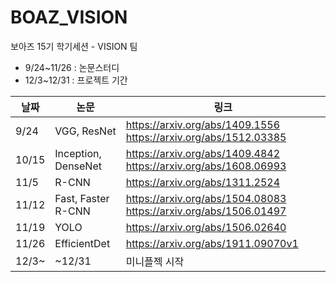 # BOAZ_VISION
보아즈 15기 학기세션 - VISION 팀

- 9/24~11/26 : 논문스터디
- 12/3~12/31 : 프로젝트 기간

|날짜|논문|링크|
|---|---|---|
|9/24|VGG, ResNet|https://arxiv.org/abs/1409.1556 https://arxiv.org/abs/1512.03385|
|10/15|Inception, DenseNet| https://arxiv.org/abs/1409.4842 https://arxiv.org/abs/1608.06993|
|11/5| R-CNN| https://arxiv.org/abs/1311.2524|
|11/12| Fast, Faster R-CNN | https://arxiv.org/abs/1504.08083 https://arxiv.org/abs/1506.01497|
|11/19|YOLO|https://arxiv.org/abs/1506.02640|
|11/26|EfficientDet|https://arxiv.org/abs/1911.09070v1|
|12/3~|~12/31|미니플젝 시작|
